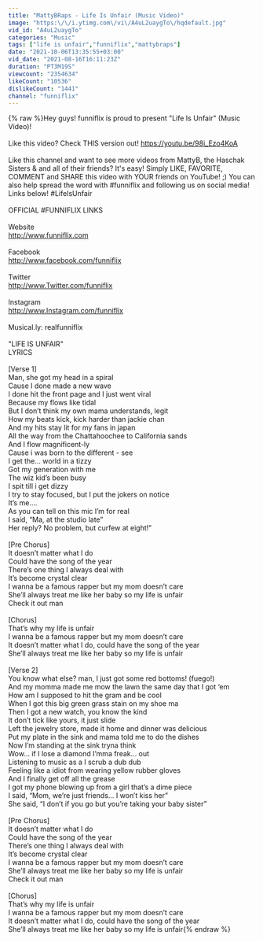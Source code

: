 ```yaml
---
title: "MattyBRaps - Life Is Unfair (Music Video)"
image: "https:\/\/i.ytimg.com\/vi\/A4uL2uaygTo\/hqdefault.jpg"
vid_id: "A4uL2uaygTo"
categories: "Music"
tags: ["life is unfair","funniflix","mattybraps"]
date: "2021-10-06T13:35:55+03:00"
vid_date: "2021-08-16T16:11:23Z"
duration: "PT3M19S"
viewcount: "2354634"
likeCount: "10536"
dislikeCount: "1441"
channel: "funniflix"
---
```

{% raw %}Hey guys!  funniflix is proud to present &quot;Life Is Unfair&quot; (Music Video)!<br /><br />Like this video?  Check THIS version out!  <a rel="nofollow" target="blank" href="https://youtu.be/98i_Ezo4KoA">https://youtu.be/98i_Ezo4KoA</a><br /><br />Like this channel and want to see more videos from MattyB, the Haschak Sisters &amp; and all of their friends?  It's easy!  Simply LIKE, FAVORITE, COMMENT and SHARE this video with YOUR friends on YouTube!  ;)  You can also help spread the word with #funniflix and following us on social media!  Links below!  #LifeIsUnfair<br /><br />OFFICIAL #FUNNIFLIX LINKS<br /><br />Website<br /><a rel="nofollow" target="blank" href="http://www.funniflix.com">http://www.funniflix.com</a><br /><br />Facebook<br /><a rel="nofollow" target="blank" href="http://www.facebook.com/funniflix">http://www.facebook.com/funniflix</a><br /><br />Twitter<br /><a rel="nofollow" target="blank" href="http://www.Twitter.com/funniflix">http://www.Twitter.com/funniflix</a><br /><br />Instagram<br /><a rel="nofollow" target="blank" href="http://www.Instagram.com/funniflix">http://www.Instagram.com/funniflix</a><br /><br />Musical.ly:  realfunniflix<br /><br />&quot;LIFE IS UNFAIR&quot;<br />LYRICS<br /> <br />[Verse 1]<br />Man, she got my head in a spiral<br />Cause I done made a new wave<br />I done hit the front page and I just went viral<br />Because my flows like tidal<br />But I don’t think my own mama understands, legit<br />How my beats kick, kick harder than jackie chan<br />And my hits stay lit for my fans in japan<br />All the way from the Chattahoochee to California sands<br />And I flow magnificent-ly<br />Cause i was born to the different - see<br />I get the… world in a tizzy<br />Got my generation with me<br />The wiz kid’s been busy<br />I spit till i get dizzy<br />I try to stay focused, but I put the jokers on notice<br />It’s me….<br />As you can tell on this mic I’m for real<br />I said, “Ma, at the studio late”<br />Her reply?  No problem, but curfew at eight!”<br /><br />[Pre Chorus]<br />It doesn’t matter what I do<br />Could have the song of the year<br />There’s one thing I always deal with<br />It’s become crystal clear<br />I wanna be a famous rapper but my mom doesn’t care<br />She’ll always treat me like her baby so my life is unfair<br />Check it out man<br /><br />[Chorus]<br />That’s why my life is unfair<br />I wanna be a famous rapper but my mom doesn’t care<br />It doesn’t matter what I do, could have the song of the year<br />She’ll always treat me like her baby so my life is unfair<br /><br />[Verse 2]<br />You know what else?  man, I just got some red bottoms! (fuego!)<br />And my momma made me mow the lawn the same day that I got ‘em<br />How am I supposed to hit the gram and be cool<br />When I got this big green grass stain on my shoe ma<br />Then I got a new watch, you know the kind<br />It don’t tick like yours, it just slide<br />Left the jewelry store, made it home and dinner was delicious<br />Put my plate in the sink and mama told me to do the dishes<br />Now I’m standing at the sink tryna think<br />Wow… if I lose a diamond I’mma freak… out<br />Listening to music as a I scrub a dub dub<br />Feeling like a idiot from wearing yellow rubber gloves<br />And I finally get off all the grease <br />I got my phone blowing up from a girl that’s a dime piece <br />I said, “Mom, we’re just friends… I won’t kiss her”<br />She said, “I don’t if you go but you’re taking your baby sister”<br /><br />[Pre Chorus]<br />It doesn’t matter what I do<br />Could have the song of the year<br />There’s one thing I always deal with<br />It’s become crystal clear<br />I wanna be a famous rapper but my mom doesn’t care<br />She’ll always treat me like her baby so my life is unfair<br />Check it out man<br /><br />[Chorus]<br />That’s why my life is unfair<br />I wanna be a famous rapper but my mom doesn’t care<br />It doesn’t matter what I do, could have the song of the year<br />She’ll always treat me like her baby so my life is unfair{% endraw %}
